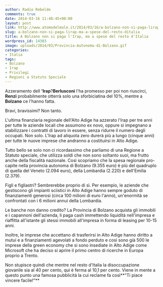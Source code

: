 ```yaml
---
author: Radio Rebelde
comments: true
date: 2014-03-16 11:48:45+00:00
layout: post
link: http://www.atomodelmale.it/2014/03/16/a-bolzano-non-si-paga-lirap-ma-a-spese-del-resto-ditalia/
slug: a-bolzano-non-si-paga-lirap-ma-a-spese-del-resto-ditalia
title: A Bolzano non si paga l'Irap, ma a spese del resto d'Italia
wordpress_id: 14303
image: uploads/2014/03/Provincia-Autonoma-di-Bolzano.gif
categories:
- Italia
tags:
- Bolzano
- Irap
- Privilegi
- Regioni a Statuto Speciale
---
```


Azzeramento dell **'Irap**?**Berlusconi** l'ha promesso per poi non riuscirci, **Renzi** probabilmente otterrà solo una sforbiciatina del 10%, mentre a **Bolzano** ce l'hanno fatta.

Bravi, bravissimi? Non tanto.

L'ultima finanziaria regionale dell'Alto Adige ha azzerato l'Irap per tre anni per tutte le aziende locali che assumono ex novo, oppure si impegnano a stabilizzare i contratti di lavoro in essere, senza ridurre il numero degli occupati. Non solo. L'Irap ad aliquota zero durerà più a lungo (cinque anni) per tutte le nuove imprese che andranno a costituirsi in Alto Adige.

Tutto bello se solo non ci ricordassimo che parliamo di una Regione a Statuto speciale, che utilizza soldi che non sono soltanto suoi, ma frutto anche della fiscalità nazionale. Così scopriamo che la spesa regionale pro-capite nella provincia autonoma di Bolzano (9.355 euro) è più del quadruplo di quella del Veneto (2.094 euro), della Lombardia (2.220) e dell'Emilia (2.379).

Figli e figliastri? Sembrerebbe proprio di sì. Per esempio, le aziende che gestiscono gli impianti sciistici in Alto Adige hanno sempre goduto di finanziamenti generosi (circa 100 milioni di euro l'anno), un'enormità se confrontati con i 6 milioni annui della Lombardia.

Le banche non danno credito? La Provincia di Bolzano acquista gli immobili e i capannoni dell'azienda, li paga cash immettendo liquidità nell'impresa e riaffitta all'istante gli stessi immobili all'impresa in forma di leasing per 10-15 anni.

Inoltre, le imprese che accettano di trasferirsi in Alto Adige hanno diritto a mutui e a finanziamenti agevolati a fondo perduto e così sono già 500 le imprese della green economy che si sono insediate in Alto Adige come Microsoft che ha deciso si aprire il primo centro di ricerche in Europa proprio a Trento.

Non stupisce quindi che mentre nel resto d'Italia la disoccupazione giovanile sia al 40 per cento, qui è ferma al 10,1 per cento. Viene in mente a questo punto una famosa pubblicità la cui reclame fa così**"Ti piace vincere facile!"**
